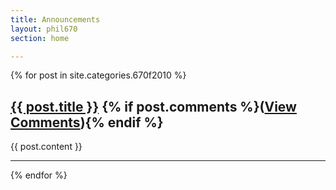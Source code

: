 ```yaml
---
title: Announcements
layout: phil670
section: home

---
```


{% for post in site.categories.670f2010 %}

<article>
  <h1><a class="title" href="{{ post.url }}">{{ post.title }}</a> {% if post.comments %}<span class="comments">(<a href="{{ post.url }}#disqus_thread">View Comments</a>)</span>{% endif %}
  </h1>
  {{ post.content }}
  <hr>
</article>

{% endfor %}